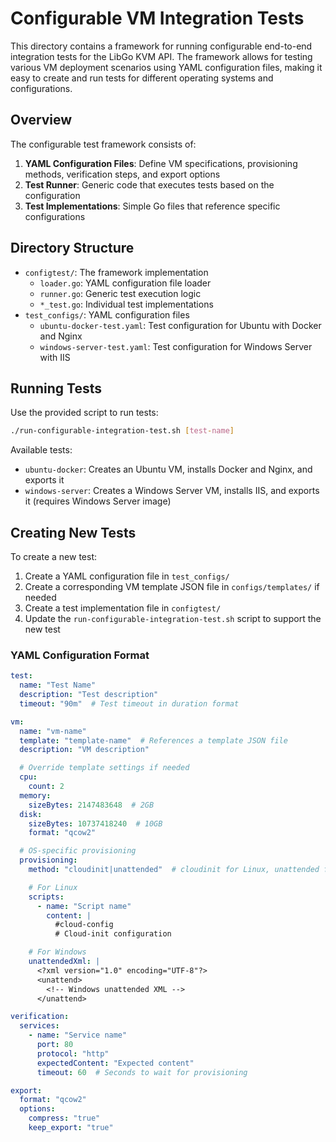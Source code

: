 # Configurable VM Integration Tests

This directory contains a framework for running configurable end-to-end integration tests for the LibGo KVM API. The framework allows for testing various VM deployment scenarios using YAML configuration files, making it easy to create and run tests for different operating systems and configurations.

## Overview

The configurable test framework consists of:

1. **YAML Configuration Files**: Define VM specifications, provisioning methods, verification steps, and export options
2. **Test Runner**: Generic code that executes tests based on the configuration
3. **Test Implementations**: Simple Go files that reference specific configurations

## Directory Structure

- `configtest/`: The framework implementation
  - `loader.go`: YAML configuration file loader
  - `runner.go`: Generic test execution logic
  - `*_test.go`: Individual test implementations
- `test_configs/`: YAML configuration files
  - `ubuntu-docker-test.yaml`: Test configuration for Ubuntu with Docker and Nginx
  - `windows-server-test.yaml`: Test configuration for Windows Server with IIS

## Running Tests

Use the provided script to run tests:

```bash
./run-configurable-integration-test.sh [test-name]
```

Available tests:
- `ubuntu-docker`: Creates an Ubuntu VM, installs Docker and Nginx, and exports it
- `windows-server`: Creates a Windows Server VM, installs IIS, and exports it (requires Windows Server image)

## Creating New Tests

To create a new test:

1. Create a YAML configuration file in `test_configs/`
2. Create a corresponding VM template JSON file in `configs/templates/` if needed
3. Create a test implementation file in `configtest/`
4. Update the `run-configurable-integration-test.sh` script to support the new test

### YAML Configuration Format

```yaml
test:
  name: "Test Name"
  description: "Test description"
  timeout: "90m"  # Test timeout in duration format

vm:
  name: "vm-name"
  template: "template-name"  # References a template JSON file
  description: "VM description"

  # Override template settings if needed
  cpu:
    count: 2
  memory:
    sizeBytes: 2147483648  # 2GB
  disk:
    sizeBytes: 10737418240  # 10GB
    format: "qcow2"

  # OS-specific provisioning
  provisioning:
    method: "cloudinit|unattended"  # cloudinit for Linux, unattended for Windows

    # For Linux
    scripts:
      - name: "Script name"
        content: |
          #cloud-config
          # Cloud-init configuration

    # For Windows
    unattendedXml: |
      <?xml version="1.0" encoding="UTF-8"?>
      <unattend>
        <!-- Windows unattended XML -->
      </unattend>

verification:
  services:
    - name: "Service name"
      port: 80
      protocol: "http"
      expectedContent: "Expected content"
      timeout: 60  # Seconds to wait for provisioning

export:
  format: "qcow2"
  options:
    compress: "true"
    keep_export: "true"
